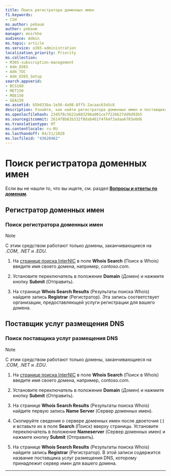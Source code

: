 ```yaml
---
title: Поиск регистратора доменных имен
f1.keywords:
- CSH
ms.author: pebaum
author: pebaum
manager: mnirkhe
audience: Admin
ms.topic: article
ms.service: o365-administration
localization_priority: Priority
ms.collection:
- M365-subscription-management
- Adm_O365
- Adm_TOC
- Adm_O365_Setup
search.appverid:
- BCS160
- MET150
- MOE150
- GEA150
ms.assetid: b5b633ba-1e56-4a98-8ff5-2acaac63a5c8
description: Узнайте, как найти регистратора доменных имен и поставщика услуг размещения DNS с помощью поиска InterNIC.
ms.openlocfilehash: 234578c5622a883296a001ce7f226627dd9d93b5
ms.sourcegitcommit: 2614f8b81b332f8dab461f4f64f3adaa6703e0d6
ms.translationtype: HT
ms.contentlocale: ru-RU
ms.lasthandoff: 04/21/2020
ms.locfileid: "43628462"
---
```

# <a name="find-your-domain-registrar"></a>Поиск регистратора доменных имен

 Если вы не нашли то, что вы ищете, см. раздел **[Вопросы и ответы по доменам](../setup/domains-faq.md)**. 
  
## <a name="domain-registrar"></a>Регистратор доменных имен
  
### <a name="find-your-domain-name-registrar"></a>Поиск регистратора доменных имен

>[!NOTE]
> С этим средством работают только домены, заканчивающиеся на *.COM*, *.NET* и *.EDU*.
  
1. На [странице поиска InterNIC](https://go.microsoft.com/fwlink/p/?LinkId=402770) в поле **Whois Search** (Поиск в Whois) введите имя своего домена, например, *contoso.com*. 
    
2. Установите переключатель в положение **Domain** (Домен) и нажмите кнопку **Submit** (Отправить).
    
3. На странице **Whois Search Results** (Результаты поиска Whois) найдите запись **Registrar** (Регистратор). Эта запись соответствует организации, предоставляющей услуги регистрации для вашего домена. 
    
## <a name="dns-hosting-provider"></a>Поставщик услуг размещения DNS
  
### <a name="find-your-dns-hosting-provider"></a>Поиск поставщика услуг размещения DNS

>[!NOTE]
> С этим средством работают только домены, заканчивающиеся на *.COM*, *.NET* и *.EDU*.
  
1. На [странице поиска InterNIC]( https://go.microsoft.com/fwlink/p/?LinkId=402770) в поле **Whois Search** (Поиск в Whois) введите имя своего домена, например, contoso.com. 
    
2. Установите переключатель в положение **Domain** (Домен) и нажмите кнопку **Submit** (Отправить).
    
3. На странице **Whois Search Results** (Результаты поиска Whois) найдите первую запись **Name Server** (Сервер доменных имен). 
    
4. Скопируйте сведения о сервере доменных имен после двоеточия (:) и вставьте их в поле **Search** (Поиск) вверху страницы. Установите переключатель в положение **Nameserver** (Сервер доменных имен) и нажмите кнопку **Submit** (Отправить).
    
5. На странице **Whois Search Results** (Результаты поиска Whois) найдите запись **Registrar** (Регистратор). В этой записи содержится название поставщика услуг размещения DNS, которому принадлежит сервер имен для вашего домена. 
    
---

